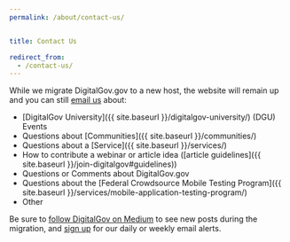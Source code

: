 ```yaml
---
permalink: /about/contact-us/


title: Contact Us

redirect_from:
  - /contact-us/
---
```


While we migrate DigitalGov.gov to a new host, the website will remain up and you can still [email us](mailto:digitalgov@gsa.gov) about:

  * [DigitalGov University]({{ site.baseurl }}/digitalgov-university/) (DGU) Events
  * Questions about [Communities]({{ site.baseurl }}/communities/)
  * Questions about a [Service]({{ site.baseurl }}/services/)
  * How to contribute a webinar or article idea ([article guidelines]({{ site.baseurl }}/join-digitalgov#guidelines))
  * Questions or Comments about DigitalGov.gov
  * Questions about the [Federal Crowdsource Mobile Testing Program]({{ site.baseurl }}/services/mobile-application-testing-program/)
  * Other

Be sure to [follow DigitalGov on Medium](https://medium.com/@DigitalGov) to see new posts during the migration, and [sign up](http://connect.digitalgov.gov/subscribe) for our daily or weekly email alerts.
